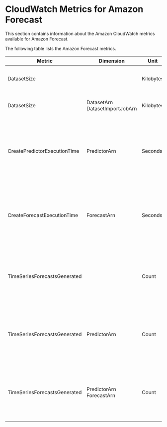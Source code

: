 # CloudWatch Metrics for Amazon Forecast<a name="cloudwatch-metrics"></a>

This section contains information about the Amazon CloudWatch metrics available for Amazon Forecast\. 

The following table lists the Amazon Forecast metrics\.


| Metric | Dimension | Unit | Statistics | Description | 
| --- | --- | --- | --- | --- | 
| DatasetSize |  | Kilobytes | Average, Sum, Min, Max | The total size of the datasets imported by Amazon Forecast into the customers account\. | 
| DatasetSize |  DatasetArn DatasetImportJobArn  | Kilobytes | Average, Sum | The size of the dataset imported by the [CreateDatasetImportJob](API_CreateDatasetImportJob.md) operation\. | 
| CreatePredictorExecutionTime | PredictorArn | Seconds | Average, Sum | The time taken for training, inference and metrics for a specific predictor\. Amazon Forecast normalizes the compute costs to a c5\.xlarge instance to arrive at the number of hours consumed by the training job\. | 
| CreateForecastExecutionTime | ForecastArn | Seconds | Average, Sum | The time taken for training and inference during forecast generation\. Amazon Forecast normalizes the compute costs to a c5\.xlarge instance to arrive at the number of hours consumed by the training job\. | 
| TimeSeriesForecastsGenerated |  | Count | Average, Sum, Min, Max | The number of unique time series forecasts generated for each quantile across all predictors in the account\. Forecasts are billed to the nearest 1000 and charged on a per 1000 basis\. | 
| TimeSeriesForecastsGenerated | PredictorArn | Count | Average, Sum, Min, Max | The number of unique time series forecasts generated for each quantile across all predictors in the account\. Forecasts are billed to the nearest 1000 and charged on a per 1000 basis\. | 
| TimeSeriesForecastsGenerated |  PredictorArn ForecastArn  | Count | Average, Sum, Min, Max | The number of unique time series forecasts generated for each quantile across all predictors in the account\. Forecasts are billed to the nearest 1000 and charged on a per 1000 basis\. | 